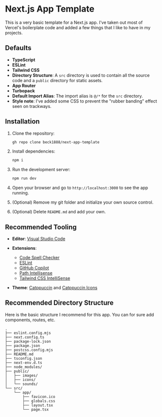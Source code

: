 # Next.js App Template
This is a very basic template for a Next.js app. I've taken out most of Vercel's boilerplate code and added a few things that I like to have in my projects.

## Defaults
- **TypeScript**
- **ESLint**
- **Tailwind CSS**
- **Directory Structure**: A `src` directory is used to contain all the source code and a `public` directory for static assets.
- **App Router**
- **Turbopack**
- **Default Import Alias**: The import alias is `@/*` for the `src` directory.
- **Style note**: I've added some CSS to prevent the "rubber banding" effect seen on trackways.

## Installation
1. Clone the repository:
   ```bash
   gh repo clone beck1888/next-app-template
    ```

2. Install dependencies:
    ```bash
    npm i
    ``` 

3. Run the development server:
    ```bash
    npm run dev
    ```

4. Open your browser and go to `http://localhost:3000` to see the app running.

5. (Optional) Remove my git folder and initialize your own source control.

6. (Optional) Delete `README.md` and add your own.

## Recommended Tooling
- **Editor**: [Visual Studio Code](https://code.visualstudio.com/)
- **Extensions**:

  - [Code Spell Checker](https://marketplace.visualstudio.com/items/?itemName=streetsidesoftware.code-spell-checker)
  - [ESLint](https://marketplace.visualstudio.com/items?itemName=dbaeumer.vscode-eslint)
  - [GitHub Copilot](https://marketplace.visualstudio.com/items?itemName=GitHub.copilot)
  - [Path Intellisense](https://marketplace.visualstudio.com/items/?itemName=christian-kohler.path-intellisense)
  - [Tailwind CSS IntelliSense](https://marketplace.visualstudio.com/items?itemName=bradlc.vscode-tailwindcss)

- **Theme**: [Catppuccin](https://marketplace.visualstudio.com/items/?itemName=Catppuccin.catppuccin-vsc) and [Catppuccin Icons](https://marketplace.visualstudio.com/items/?itemName=Catppuccin.catppuccin-vsc-icons)

## Recommended Directory Structure
Here is the basic structure I recommend for this app. You can for sure add components, routes, etc.

```
.
├── eslint.config.mjs
├── next.config.ts
├── package-lock.json
├── package.json
├── postcss.config.mjs
├── README.md
├── tsconfig.json
├── next-env.d.ts
├── node_modules/
├── public/
│   ├── images/
│   ├── icons/
│   └── sounds/
└── src/
    └── app/
        ├── favicon.ico
        ├── globals.css
        ├── layout.tsx
        └── page.tsx
```